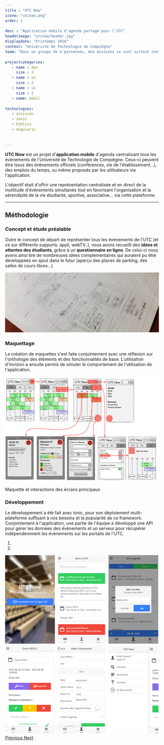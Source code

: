 ```yaml
---
title : "UTC Now"
icone: "utcnow.png"
order: 1

desc : "Application mobile d'agenda partagé pour l'UTC"
headerimage: "utcnow/header.jpg"
displaydate: "Printemps 2016"
context: "Université de Technologie de Compiègne"
team: "Dans un groupe de 4 personnes, mes missions se sont surtout centrées sur le maquettage et la structure de l'application"

projectcategories:
   - name : dev
     size : 3
   - name : ux
     size : 2
   - name : ui
     size : 2
   - name: mobil

technologies:
   - invision
   - ionic
   - htmlcss
   - angularjs


---
```


**UTC Now** est un projet d'**application mobile** d'agenda centralisant 
tous les évènements de l'Université de Technologie de Compiègne.
Ceux-ci peuvent être issus des évènements officiels (conférences, 
vie de l'établissement...), des emplois du temps, ou même proposés par les
utilisateurs via l'application.

L'objectif était d'offrir une représentation centralisée et en direct de la multitude 
d'évènements simultanés tout en favorisant l'organisation et la sérendipité 
de la vie étudiante, sportive, associative... via cette plateforme.

---

## Méthodologie
### Concept et étude préalable
Outre le concept de départ de représenter tous les évènements de l'UTC (et ce
sur différents supports: appli, webTV..), nous avons recueilli des **idées
et attentes des étudiants**, grâce à un **questionnaire en ligne**. De celui-ci nous
avons ainsi tiré de nombreuses idées complémentaires qui auraient pu être
développées en ajout dans le futur (aperçu des places de parking, des salles
de cours libres...)

<img src="utcnow/notes.png" class="img-responsive" alt="Maquettes de l'appli">

### Maquettage
La création de maquettes s'est faite conjointement avec une réflexion sur 
l'onthologie des éléments et des fonctionnalités de base. L'utilisation
d'invision a ensuite permis de simuler le comportement de l'utilisation
de l'application.

<div class="thumbnail">
      <img src="utcnow/archi.png" class="img-responsive" alt="Maquettes de l'appli">
      <div class="caption">
        <p>Maquette et interactions des écrans principaux</p>
      </div>
</div>

### Développement
Le développement a été fait avec ionic, pour son déploiement multi-plateforme 
suffisant à nos besoins et la popularité de ce framework. Conjointement à
l'application, une partie de l'équipe a développé une API pour 
gérer les données des évènements et un serveur pour récupérer indépendemment 
les évènements sur les portails de l'UTC.

<div id="carousel-utcnow-final" class="carousel slide" data-ride="carousel">
  <!-- Indicators -->
  <ol class="carousel-indicators">
    <li data-target="#carousel-utcnow-final" data-slide-to="0" class="active"></li>
    <li data-target="#carousel-utcnow-final" data-slide-to="1"></li>
  </ol>

  <!-- Wrapper for slides -->
  <div class="carousel-inner" role="listbox">
    <div class="item active">
      <img src="utcnow/final1.png" alt="Aperçus de la réalisation">
      <div class="carousel-caption">
      </div>
    </div>
    <div class="item">
      <img src="utcnow/final2.png" alt="Aperçus de la réalisation">
      <div class="carousel-caption">
      </div>
    </div>
  </div>

  <!-- Controls -->
  <a class="left carousel-control" href="#carousel-utcnow-final" role="button" data-slide="prev">
    <span class="glyphicon glyphicon-chevron-left" aria-hidden="true"></span>
    <span class="sr-only">Previous</span>
  </a>
  <a class="right carousel-control" href="#carousel-utcnow-final" role="button" data-slide="next">
    <span class="glyphicon glyphicon-chevron-right" aria-hidden="true"></span>
    <span class="sr-only">Next</span>
  </a>
</div>